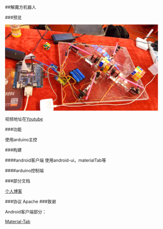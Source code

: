 ##解魔方机器人

###预览

![在博创杯决赛上的照片](picture/20150725.jpg)

视频地址在[Youtube](https://www.youtube.com/watch?v=wW4ma2hvvAI)

###功能

使用arduino主控

###构建

####android客户端
使用android-ui，materialTab等

####arduino控制端

###部分文档

[个人博客](http://dbqf.xyz)

###协议
Apache 
###致谢

Android客户端部分：

[Material-Tab]()